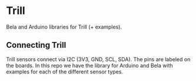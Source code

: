 # Trill

Bela and Arduino libraries for Trill (+ examples).

## Connecting Trill

Trill sensors connect via I2C (3V3, GND, SCL, SDA). The pins are labeled on the boards. In this repo we have the library for Arduino and Bela with examples for each of the different sensor types.
